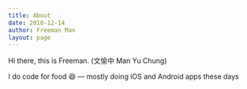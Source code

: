 ```yaml
---
title: About
date: 2010-12-14
author: Freeman Man
layout: page
---
```

Hi there, this is Freeman. (文愉中 Man Yu Chung)

I do code for food :smile:
&#8212; mostly doing iOS and Android apps these days
